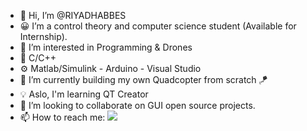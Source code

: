 - 👋 Hi, I’m @RIYADHABBES
- 😀 I’m a control theory and computer science student (Available for Internship). 
- 👀 I’m interested in Programming & Drones
- 🔨  C/C++
- ⚙️  Matlab/Simulink - Arduino - Visual Studio 
- 🌱 I’m currently building my own Quadcopter from scratch 🪁
- 💡 Aslo, I'm learning QT Creator
- 💞️ I’m looking to collaborate on GUI open source projects.
- 📫 How to reach me: <a href="mailto:noufelbelbecir@gmail.com?"><img src="https://img.shields.io/badge/gmail-%23DD0031.svg?&style=for-the-badge&logo=gmail&logoColor=white"/></a>

<!---
RIYADHABBES/RIYADHABBES is a ✨ special ✨ repository because its `README.md` (this file) appears on your GitHub profile.
You can click the Preview link to take a look at your changes.
--->
